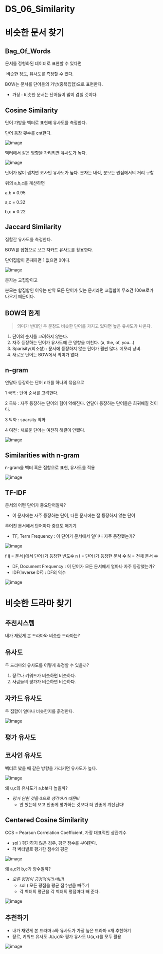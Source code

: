 # DS_06_Similarity

# 비슷한 문서 찾기

## Bag_Of_Words

문서를 정형화된 데이터로 표현할 수 있다면 

​	비슷한 정도, 유사도를 측정할 수 있다.

BOW는 문서를 단어들의 가방(중복집합)으로 표현한다.

- 가정 : 비슷한 문서는 단어들이 많이 겹칠 것이다.

## Cosine Similarity

단어 가방을 벡터로 표현해 유사도를 측정한다.

단어 등장 횟수를 cnt한다.

![image](https://github.com/hhzzzk/studyLog/assets/67236054/fdf58da3-1c00-44c2-b0cc-fa9ccbd44bfd)

벡터에서 같은 방향을 가리키면 유사도가 높다.

![image](https://github.com/hhzzzk/studyLog/assets/67236054/842eccb9-91eb-492e-a542-a8645222ea28)

단어가 많이 겹치면 코사인 유사도가 높다. 분자는 내적, 분모는 원점에서의 거리 구함

위의 a,b,c를 계산하면

a,b = 0.95

a,c = 0.32

b,c = 0.22



## Jaccard Similarity

집합간 유사도를 측정한다.

BOW를 집합으로 보고 자카드 유사도를 활용한다.

단어집합이 존재하면 1 없으면 0이다.

![image](https://github.com/hhzzzk/studyLog/assets/67236054/72376f95-a0bd-4a80-ab04-af022ef56cda)

분자는 교집합이고

분모는 합집합인 이유는 만약 모든 단어가 있는 문서라면 교집합이 무조건 100프로가 나오기 때문이다.



## BOW의 한계

> 의미가 반대인 두 문장도 비슷한 단어를 가지고 있다면 높은 유사도가 나온다.

1. 단어의 순서를 고려하지 않는다.
2. 자주 등장하는 단어가 유사도에 큰 영향을 미친다. (a, the, of, you...)
3. Sparisity(희소성) : 문서에 등장하지 않는 단어가 훨씬 많다. 메모리 낭비.
4. 새로운 단어는 BOW에서 의미가 없다.



## n-gram

연달아 등장하는 단어 n개를 하나의 묶음으로

1 극복 : 단어 순서를 고려한다.

2 극복 : 자주 등장하는 단어의 힘이 약해진다. 연달아 등장하는 단어들은 희귀해질 것이다.

3 악화 : sparsity 악화

4 여전 : 새로운 단어는 여전히 해결이 안됐다.

![image](https://github.com/hhzzzk/studyLog/assets/67236054/64b91bd1-5578-4a1f-a5c6-10b34513ac23)



## Similarities with n-gram

n-gram을 벡터 혹은 집합으로 표현, 유사도를 적용

![image](https://github.com/hhzzzk/studyLog/assets/67236054/75f41d8b-63ce-4dc7-b78c-4dd7728a6afd)



## TF-IDF

문서의 어떤 단어가 중요단어일까?

- 이 문서에는 자주 등장하는 단어, 다른 문서에는 잘 등장하지 않는 단어

주어진 문서에서 단어마다 중요도 매기기

- TF, Term Frequency : 이 단어가 문서에서 얼마나 자주 등장했는가?

![image](https://github.com/hhzzzk/studyLog/assets/67236054/faa34c94-c8f6-4c79-97e7-a2b6a6236a86)

f ij = 문서 j에서 단어 i가 등장한 빈도수 
n i = 단어 i가 등장한 문서 수
N = 전체 문서 수



- DF, Document Frequency : 이 단어가 모든 문서에서 얼마나 자주 등장했는가?
- IDF(Inverse DF) : DF의 역수

![image](https://github.com/hhzzzk/studyLog/assets/67236054/5d122f0e-9bab-413d-a197-5786572557eb)



# 비슷한 드라마 찾기

## 추천시스템

내가 재밌게 본 드라마와 비슷한 드라마는?

## 유사도

두 드라마의 유사도를 어떻게 측정할 수 있을까?

1. 장르나 키워드가 비슷하면 비슷하다.
2. 사람들의 평가가 비슷하면 비슷하다.



## 자카드 유사도

두 집합이 얼마나 비슷한지를 츩정한다.

![image](https://github.com/hhzzzk/studyLog/assets/67236054/91c9660a-5477-4bc0-ae08-937dc3d1baf6)

## 평가 유사도

## 코사인 유사도

벡터로 봤을 때 같은 방향을 가리키면 유사도가 높다.

![image](https://github.com/hhzzzk/studyLog/assets/67236054/061e50f1-b02f-45a2-abfa-b5633c38a16f)

왜 u,c의 유사도가 a,b보다 높을까?

- *평가 안한 것을 0으로 생각하기 때문!!!*
  - 안 봤는데 보고 안좋게 평가하는 것보다 더 안좋게 계산된다!



## Centered Cosine Similarity

CCS = Pearson Correlation Coefficient, 가장 대표적인 상관계수

- sol ) 평가하지 않은 경우, 평균 점수를 부여한다.
- 각 벡터별로 평가한 점수의 평균

![image](https://github.com/hhzzzk/studyLog/assets/67236054/7f6fdadd-5cd3-430e-a78f-01ace5c973c4)



왜 a,c와 b,c가 양수일까?

- *모든 평점이 긍정적이라서!!!!!*
  - sol ) 모든 평점을 평균 점수만큼 빼주기
  - 각 벡터의 평균을 각 벡터의 평점마다 빼 준다.

![image](https://github.com/hhzzzk/studyLog/assets/67236054/3fc54326-b6f7-4f04-9b0f-469b12c1aece)



## 추천하기

- 내가 재밌게 본 드라마 a와 유사도가 가장 높은 드라마 n개 추천하기
- 장르, 키워드 유사도 J(a,x)와 평가 유사도 U(a,x)를 모두 활용

![image](https://github.com/hhzzzk/studyLog/assets/67236054/05c053b3-a391-40f8-80ff-810e66b4a0b7)